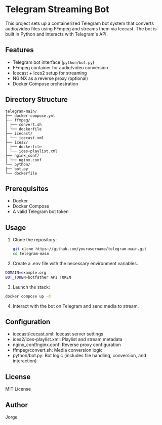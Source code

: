 # Telegram Streaming Bot

This project sets up a containerized Telegram bot system that converts audio/video files using FFmpeg and streams them via Icecast. The bot is built in Python and interacts with Telegram's API.

## Features

- Telegram bot interface (`python/bot.py`)
- FFmpeg container for audio/video conversion
- Icecast + Ices2 setup for streaming
- NGINX as a reverse proxy (optional)
- Docker Compose orchestration

## Directory Structure
```
telegram-main/
├── docker-compose.yml
├── ffmpeg/
│ ├── convert.sh
│ └── dockerfile
├── icecast/
│ └── icecast.xml
├── ices2/
│ ├── dockerfile
│ └── ices-playlist.xml
├── nginx_conf/
│ └── nginx.conf
└── python/
├── bot.py
└── dockerfile
```

## Prerequisites

- Docker
- Docker Compose
- A valid Telegram bot token

## Usage

1. Clone the repository:

   ```bash
   git clone https://github.com/yourusername/telegram-main.git
   cd telegram-main
   ```
2. Create a .env file with the necessary environment variables.
```bash 
DOMAIN=example.org
BOT_TOKEN=botfather API TOKEN
```
3. Launch the stack:
```bash
docker compose up -d
```
4. Interact with the bot on Telegram and send media to stream.

## Configuration
- icecast/icecast.xml: Icecast server settings
- ices2/ices-playlist.xml: Playlist and stream metadata
- nginx_conf/nginx.conf: Reverse proxy configuration
- ffmpeg/convert.sh: Media conversion logic
- python/bot.py: Bot logic (includes file handling, conversion, and interaction)

## License

MIT License

## Author

Jorge
